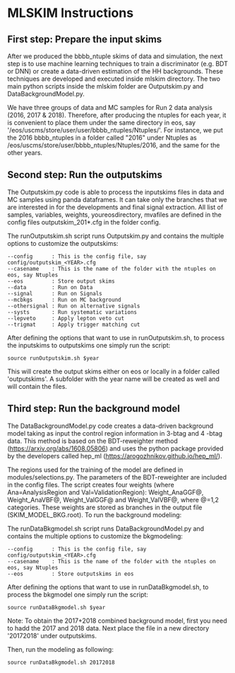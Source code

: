 # MLSKIM Instructions 

## First step: Prepare the input skims
After we produced the bbbb_ntuple skims of data and simulation, the next step is to use machine learning techniques to train a discriminator (e.g. BDT or DNN) or create a data-driven estimation of the HH backgrounds. These techniques are developed and executed inside mlskim directory. The two main python scripts inside the mlskim folder are Outputskim.py and DataBackgroundModel.py. 

We have three groups of data and MC samples for Run 2 data analysis (2016, 2017 & 2018). Therefore, after producing the ntuples for each year, it is convenient to place them under the same directory in eos, say '/eos/uscms/store/user/user/bbbb_ntuples/Ntuples/'. For instance, we put the 2016 bbbb_ntuples in a folder called "2016" under Ntuples as /eos/uscms/store/user/bbbb_ntuples/Ntuples/2016, and the same for the other years.

## Second step: Run the outputskims
The Outputskim.py code is able to process the inputskims files in data and MC samples using panda dataframes. It can take only the branches that we are interested in for the developments and final signal extraction. All list of samples, variables, weights, youreosdirectory, mvafiles are defined in the config files outputskim_201*.cfg in the folder config.

The runOutputskim.sh script runs Outputskim.py and contains the multiple options to customize the outputskims:
```
--config      : This is the config file, say config/outputskim_<YEAR>.cfg
--casename    : This is the name of the folder with the ntuples on eos, say Ntuples
--eos         : Store output skims 
--data        : Run on Data
--signal      : Run on Signals
--mcbkgs      : Run on MC background
--othersignal : Run on alternative signals
--systs       : Run systematic variations
--lepveto     : Apply lepton veto cut
--trigmat     : Apply trigger matching cut
````

After defining the options that want to use in runOutputskim.sh, to process the inputskims to outputskims one simply run the script:
```
source runOutputskim.sh $year
````
This will create the output skims either on eos or locally in a folder called 'outputskims'. A subfolder with the year name will be created as well and will contain the files.

## Third step: Run the background model
The DataBackgroundModel.py code creates a data-driven background model taking as input the control region information in 3-btag and 4 -btag data. This method is based on the BDT-reweighter method (https://arxiv.org/abs/1608.05806) and uses the python package provided by the developers called hep_ml (https://arogozhnikov.github.io/hep_ml/). 

The regions used for the training of the model are defined in modules/selections.py. The parameters of the BDT-reweighter are included in the config files. The script creates four weights (where Ana=AnalysisRegion and Val=ValidationRegion): Weight_AnaGGF@, Weight_AnaVBF@, Weight_ValGGF@ and Weight_ValVBF@, where @=1,2 categories. These weights are stored as branches in the output file (SKIM_MODEL_BKG.root). To run the background modeling:

The runDataBkgmodel.sh script runs DataBackgroundModel.py and contains the multiple options to customize the bkgmodeling:
```
--config      : This is the config file, say config/outputskim_<YEAR>.cfg
--casename    : This is the name of the folder with the ntuples on eos, say Ntuples
--eos         : Store outputskims in eos 
````

After defining the options that want to use in runDataBkgmodel.sh, to process the bkgmodel one simply run the script:
```
source runDataBkgmodel.sh $year
````

Note: To obtain the 2017+2018 combined background model, first you need to hadd the 2017 and 2018 data. Next place the file in a new directory '20172018' under outputskims.

Then, run the modeling as following:
```
source runDataBkgmodel.sh 20172018
````